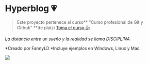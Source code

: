 # Hyperblog   💗
>Este proyecto pertenece al curso** "Curso profesional de Git y Github" **de platzi
[Toma el curso 👍](http://https://platzi.com/cursos/git-github/ "Toma el curso 👍")

*La distancia entre un sueño y la realidad se llama DISCIPLINA*

*Creado por FannyLD
*Incluye ejemplos en WIndows, Linux y Mac 

![](https://i.imgur.com/LZpTyiq.png)